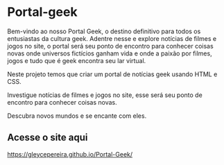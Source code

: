# Portal-geek
Bem-vindo ao nosso Portal Geek, o destino definitivo para todos os entusiastas da cultura geek. Adentre nesse e explore notícias de filmes e jogos no site, o portal será seu ponto de encontro para conhecer coisas novas onde universos fictícios ganham vida e onde a paixão por filmes, jogos e tudo que é geek encontra seu lar virtual.

Neste projeto temos que criar um portal de notícias geek usando HTML e CSS. 

Investigue notícias de filmes e jogos no site, esse será seu ponto de encontro para conhecer coisas novas.

Descubra novos mundos e se encante com eles.

## Acesse o site aqui
https://gleycepereira.github.io/Portal-Geek/
